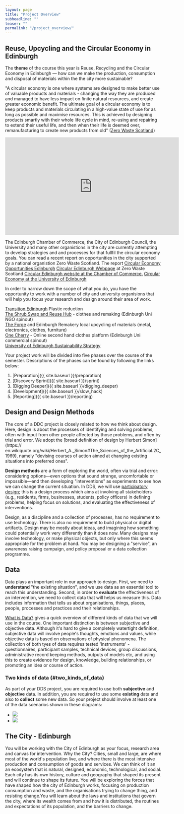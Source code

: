 ```yaml
---
layout: page
title: "Project Overview"
subheadline: ""
teaser: ""
permalink: "/project_overview/"
---
```

<!-- <div class="row">
<div class="medium-4 medium-push-8 columns" markdown="1">
<div class="panel radius" markdown="1">
**Table of Contents**
{: #toc }
* TOC
{:toc}
</div>
</div>

<div class="medium-8 medium-pull-4 columns" markdown="1"> -->

## Reuse, Upcycling and the Circular Economy in Edinburgh

The **theme** of the course this year is Reuse, Recycling and the Circular Economy in Edinburgh &mdash; how can we make the production, consumption and disposal of materials within the the city  more sustainable?

"A circular economy is one where systems are designed
to make better use of valuable products and materials -
changing the way they are produced and managed to have
less impact on finite natural resources, and create greater
economic benefit.
The ultimate goal of a circular economy is to keep products
and materials circulating in a high-value state of use for as
long as possible and maximise resources.
This is achieved by designing products smartly with their
whole life cycle in mind, re-using and repairing to extend
their useful life, and then when their life is deemed over,
remanufacturing to create new products from old" (<a href="https://www.zerowastescotland.org.uk">Zero Waste Scotland</a>)


<iframe width="560" height="315" src="https://www.youtube.com/embed/zCRKvDyyHmI" frameborder="0" allow="accelerometer; autoplay; encrypted-media; gyroscope; picture-in-picture" allowfullscreen></iframe>

The Edinburgh Chamber of Commerce, the City of Edinburgh Council, the University and many other organistions in the city are currently attempting to develop strategies and and processes for that fullfil the circular economy goals. You can read a recent report on opportunities in the city supported by a national organistion Zero Waste Scotland.
The report <a href="https://www.zerowastescotland.org.uk/sites/default/files/Circular%20Economy%20opportunities%20Edinburgh%202018.pdf">Circular Economy Opportunities Edinburgh</a>
<a href="https://www.zerowastescotland.org.uk/circular-economy/circular-edinburgh">Circular Edinburgh Webpage</a> at Zero Waste Scotland
<a href="https://www.edinburghchamber.co.uk/circular-edinburgh/">Circular Edinburgh website at the Chamber of Commerce.</a>
<a href="https://www.ed.ac.uk/about/sustainability/news/archived-news/2015/circular-economy-report-publishedwhat-we-do/circular-economy">Circular Economy at the University of Edinburgh</a>

In order to narrow down the scope of what you do, you have the opportunity to work with a number of city and university organisions that will help you focus your research and design around their area of work.

<div>
    <div class="medium-panel">
        <a href="https://transitionedinburgh.org.uk/">Transition Edinburgh</a> Plastic reduction
    </div>
      <div class="medium-panel">
      <a href="https://www.shrubcoop.org/">The Shrub Swap and Reuse Hub</a> - clothes and remaking (Edinburgh Uni NGO spinout)
    </div>
    <div class="medium-panel">
        <a href="https://edinburghforge.com/">The Forge</a> and Edinburgh Remakery local upcycling of materials (metal, electronics, clothes, furniture)
    </div>
    <div class="medium-panel">
        <a href="https://onecherry.co.uk/">One Cherry</a> - Online second hand clothes platform (Edinburgh Uni commercial spinout)
    </div>
     <div class="medium-panel">
        <a href="https://www.ed.ac.uk/about/sustainability/what-we-do/circular-economy">University of Edinburgh Sustainability Strategy</a>
    </div>
</div>


Your project work will be divided into five phases over the course of the
semester. Descriptions of the phases can be found by following the links
below:

1. [Preparation]({{ site.baseurl }}/preparation)
2. [Discovery Sprint]({{ site.baseurl }}/sprint)
3. [Digging Deeper]({{ site.baseurl }}/digging_deeper)
4. [Development]({{ site.baseurl }}/slow_hack)
5. [Reporting]({{ site.baseurl }}/reporting)

## Design and Design Methods

The core of a DDC project is closely related to how we think about design.
Here, design is about the processes of identifying and solving problems, often
with input from other people affected by those problems, and often by trial
and error. We adopt the [broad definition of design by Herbert Simon](https://
en.wikiquote.org/wiki/Herbert_A._Simon#The_Sciences_of_the_Artificial.2C_1969), namely 
"devising courses of action aimed at changing existing situations
into preferred ones".

**Design methods** are a form of exploring the world, often via trial and
error: considering options&mdash;even options that sound strange,
uncomfortable or impossible&mdash;and then developing "interventions" as
experiments to see how we can change the current situation. In DDS, we will
use [participatory
design](https://en.wikipedia.org/wiki/Participatory_design); this is a design
process which aims at involving all stakeholders (e.g., residents, firms, businesses, students, policy officers) in defining problems, helping focus on solutions, and
evaluating the effectiveness of interventions.

Design, as a discipline and a collection of processes, has no requirement to
use technology. There is also no requirement to build physical or digital
artifacts. Design may be mostly about ideas, and imagining how something could
potentially work very differently than it does now. Many designs may involve
technology, or make physical objects, but only where this seems appropriate
for the problem at hand. You may be designing a "service", an awareness raising 
campaign, and policy proposal or a data collection programme.

## Data

Data plays an important role in our approach to design. First, we need to
**understand** "the existing situation", and we use data as an essential tool
to reach this understanding. Second,  in order to **evaluate** the
effectiveness of an intervention, we need to collect data that will helps us measure this.
Data includes information that tells us about organisations, things, places, people, processes and practices and their relationships.

[What is Data?](https://github.com/edinburghlivinglab/dds-notebooks/blob/master/notebooks/what_is_data.ipynb) 
gives a quick overview of different kinds of data that we will use in the
course. One important distinction is between subjective and objective
data. Although it's hard to give a completely watertight definition,
subjective data will involve people's thoughts, emotions and values, while
objective data is based on observations of physical phenomena. The collection of both tyes of data 
requires tested 'instruments' - questionnaires, participant samples, technical devices, group discussions,
administrative record keeping methods, outputs of models etc, and using this to create evidence for design, knowledge, 
building relationships, or promoting an idea or course of action.

### <a name="two_kinds_of_data"></a>Two kinds of data {#two_kinds_of_data}

As part of your
DDS project, you are required to use both **subjective** and **objective** data. In
addition, you are required to use some **existing** data and also to
**collect** some new data. So your project should involve at least one of the data scenarios shown in these diagrams:

<div class="t30">
    <ul class="small-block-grid-2">
        <li>
            <img class="center" src="{{ site.urlimg }}two_kinds_of_data_1.png" />
        </li>
        <li>
            <img class="center" src="{{ site.urlimg }}two_kinds_of_data_2.png" />
        </li>
    </ul>
</div>


## The City - Edinburgh

You will be working with the City of Edinburgh as your focus, research area and canvas for intervention. Why the City? Cities, small and large, are where most of the world's population live, and where there is the most intensive production and consumption of goods and services. We can think of it an an ecosystem that is natural, designed, economic, technological, and social. Each city has its own history, culture and geography that shaped its present and will continue to shape its future. You will be exploring the forces that have shaped how the city of Edinburgh works, focusing on production consumption and waste, and the organisations trying to change thing, and resisting change.You will learn about the laws and institutions that govern the city, where its wealth comes from and how it is distributed, the routines and expectations of its population, and the barriers to change.















